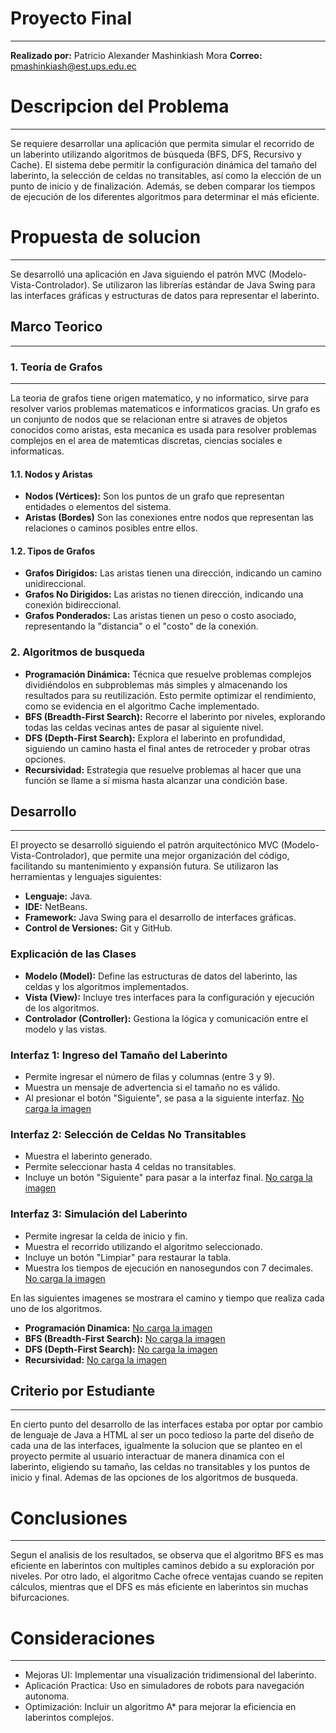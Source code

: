 # Proyecto Final
___
**Realizado por:**  Patricio Alexander Mashinkiash Mora
**Correo:** pmashinkiash@est.ups.edu.ec
# Descripcion del Problema
___
Se requiere desarrollar una aplicación que permita simular el recorrido de un laberinto utilizando algoritmos de búsqueda (BFS, DFS, Recursivo y Cache). El sistema debe permitir la configuración dinámica del tamaño del laberinto, la selección de celdas no transitables, así como la elección de un punto de inicio y de finalización. Además, se deben comparar los tiempos de ejecución de los diferentes algoritmos para determinar el más eficiente.
# Propuesta de solucion
___
Se desarrolló una aplicación en Java siguiendo el patrón MVC (Modelo-Vista-Controlador). Se utilizaron las librerías estándar de Java Swing para las interfaces gráficas y estructuras de datos para representar el laberinto.
## Marco Teorico
___
### 1. Teoría de Grafos
___
La teoria de grafos tiene origen matematico, y no informatico, sirve para resolver varios problemas matematicos e informaticos gracias. Un grafo es un conjunto de nodos que se relacionan entre si atraves de objetos conocidos como aristas, esta mecanica es usada para resolver problemas complejos en el area de matemticas discretas, ciencias sociales e informaticas.
#### 1.1. Nodos y Aristas
- **Nodos (Vértices):** Son los puntos de un grafo que representan entidades o elementos del sistema.
- **Aristas (Bordes)** Son las conexiones entre nodos que representan las relaciones o caminos posibles entre ellos. 
#### 1.2. Tipos de Grafos
- **Grafos Dirigidos:** Las aristas tienen una dirección, indicando un camino unidireccional.
- **Grafos No Dirigidos:** Las aristas no tienen dirección, indicando una conexión bidireccional.
- **Grafos Ponderados:** Las aristas tienen un peso o costo asociado, representando la "distancia" o el "costo" de la conexión.
### 2. Algoritmos de busqueda
- **Programación Dinámica:** Técnica que resuelve problemas complejos dividiéndolos en subproblemas más simples y almacenando los resultados para su reutilización. Esto permite optimizar el rendimiento, como se evidencia en el algoritmo Cache implementado.
- **BFS (Breadth-First Search):** Recorre el laberinto por niveles, explorando todas las celdas vecinas antes de pasar al siguiente nivel.
- **DFS (Depth-First Search):** Explora el laberinto en profundidad, siguiendo un camino hasta el final antes de retroceder y probar otras opciones.
- **Recursividad:** Estrategia que resuelve problemas al hacer que una función se llame a sí misma hasta alcanzar una condición base.
## Desarrollo
___
El proyecto se desarrolló siguiendo el patrón arquitectónico MVC (Modelo-Vista-Controlador), que permite una mejor organización del código, facilitando su mantenimiento y expansión futura. Se utilizaron las herramientas y lenguajes siguientes:

- **Lenguaje:** Java.
- **IDE:** NetBeans.
- **Framework:** Java Swing para el desarrollo de interfaces gráficas.
- **Control de Versiones:** Git y GitHub.

### Explicación de las Clases
- **Modelo (Model):** Define las estructuras de datos del laberinto, las celdas y los algoritmos implementados.
- **Vista (View):** Incluye tres interfaces para la configuración y ejecución de los algoritmos.
- **Controlador (Controller):** Gestiona la lógica y comunicación entre el modelo y las vistas.

### Interfaz 1: Ingreso del Tamaño del Laberinto
- Permite ingresar el número de filas y columnas (entre 3 y 9).
- Muestra un mensaje de advertencia si el tamaño no es válido.
- Al presionar el botón "Siguiente", se pasa a la siguiente interfaz.
[No carga la imagen](./images/Interfaz1.png)
### Interfaz 2: Selección de Celdas No Transitables
- Muestra el laberinto generado.
- Permite seleccionar hasta 4 celdas no transitables.
- Incluye un botón "Siguiente" para pasar a la interfaz final.
[No carga la imagen](./images/Interfaz2.png)
### Interfaz 3: Simulación del Laberinto
- Permite ingresar la celda de inicio y fin.
- Muestra el recorrido utilizando el algoritmo seleccionado.
- Incluye un botón "Limpiar" para restaurar la tabla.
- Muestra los tiempos de ejecución en nanosegundos con 7 decimales.
[No carga la imagen](./images/Interfaz3.png)
 
En las siguientes imagenes se  mostrara el camino y tiempo que realiza cada uno de los algoritmos.
- **Programación Dinamica:** 
[No carga la imagen](./images/Interfaz3%20CAC.png)
- **BFS (Breadth-First Search):**
[No carga la imagen](./images/Interfaz3%20BFS.png)
- **DFS (Depth-First Search):** 
[No carga la imagen](./images/Interfaz3%20DFS.png)
- **Recursividad:**
[No carga la imagen](./images/Interfaz3%20REC.png)
## Criterio por Estudiante
___
En cierto punto del desarrollo de las interfaces estaba por optar por cambio de lenguaje de Java a HTML al ser un poco tedioso la parte del diseño de cada  una de las interfaces, igualmente la solucion que se planteo en el proyecto permite al usuario interactuar de manera dinamica con el laberinto, eligiendo su tamaño, las celdas no transitables y los puntos de inicio y final. Ademas de las opciones de los algoritmos de busqueda.
# Conclusiones
___
Segun el analisis de los resultados, se observa que el algoritmo BFS es mas eficiente en laberintos con multiples caminos debido a su exploración por niveles. Por otro lado, el algoritmo Cache ofrece ventajas cuando se repiten cálculos, mientras que el DFS es más eficiente en laberintos sin muchas bifurcaciones.
# Consideraciones
___
- Mejoras UI: Implementar una visualización tridimensional del laberinto.
- Aplicación Practica: Uso en simuladores de robots para navegación autonoma.
- Optimización: Incluir un algoritmo A* para mejorar la eficiencia en laberintos complejos.
